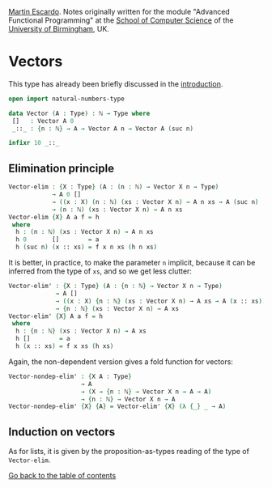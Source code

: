 
[Martin Escardo](Https://www.Cs.Bham.Ac.Uk/~mhe/).
Notes originally written for the module "Advanced Functional Programming"
at the [School of Computer Science](https://www.birmingham.ac.uk/schools/computer-science/index.aspx) of the [University of Birmingham](https://www.birmingham.ac.uk/index.aspx), UK.


<!--
```agda
{-# OPTIONS --without-K --safe #-}

module Vector where

open import general-notation
open import natural-numbers-type
```
-->
# Vectors

This type has already been briefly discussed in the [introduction](introduction.lagda.md).
```agda
open import natural-numbers-type

data Vector (A : Type) : ℕ → Type where
 []   : Vector A 0
 _::_ : {n : ℕ} → A → Vector A n → Vector A (suc n)

infixr 10 _::_
```

## Elimination principle

```agda
Vector-elim : {X : Type} (A : (n : ℕ) → Vector X n → Type)
            → A 0 []
            → ((x : X) (n : ℕ) (xs : Vector X n) → A n xs → A (suc n) (x :: xs))
            → (n : ℕ) (xs : Vector X n) → A n xs
Vector-elim {X} A a f = h
 where
  h : (n : ℕ) (xs : Vector X n) → A n xs
  h 0       []        = a
  h (suc n) (x :: xs) = f x n xs (h n xs)
```
It is better, in practice, to make the parameter `n` implicit, because it can be inferred from the type of `xs`, and so we get less clutter:
```agda
Vector-elim' : {X : Type} (A : {n : ℕ} → Vector X n → Type)
             → A []
             → ((x : X) {n : ℕ} (xs : Vector X n) → A xs → A (x :: xs))
             → {n : ℕ} (xs : Vector X n) → A xs
Vector-elim' {X} A a f = h
 where
  h : {n : ℕ} (xs : Vector X n) → A xs
  h []        = a
  h (x :: xs) = f x xs (h xs)
```
Again, the non-dependent version gives a fold function for vectors:
```agda
Vector-nondep-elim' : {X A : Type}
                    → A
                    → (X → {n : ℕ} → Vector X n → A → A)
                    → {n : ℕ} → Vector X n → A
Vector-nondep-elim' {X} {A} = Vector-elim' {X} (λ {_} _ → A)
```

## Induction on vectors

As for lists, it is given by the proposition-as-types reading of the type of `Vector-elim`.

[Go back to the table of contents](https://martinescardo.github.io/HoTTEST-Summer-School/)
